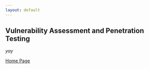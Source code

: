 ```yaml
---
layout: default
---
```


## Vulnerability Assessment and Penetration Testing

_yay_

[Home Page](./)
